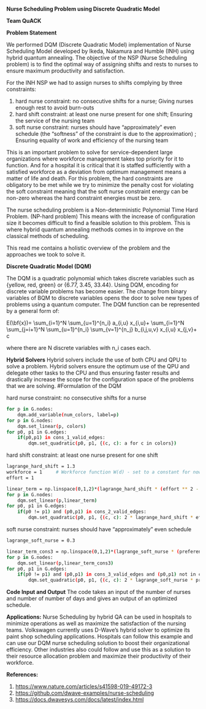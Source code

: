 **Nurse Scheduling Problem using Discrete Quadratic Model**

**Team QuACK**

**Problem Statement**

We performed DQM (Discrete Quadratic Model) implementation of Nurse Scheduling Model developed by Ikeda, Nakamura and Humble (INH) using hybrid quantum annealing. 
The objective of the NSP (Nurse Scheduling problem) is to find the optimal way of assigning shifts and rests to nurses to ensure maximum productivity and satisfaction. 

For the INH NSP we had to assign nurses to shifts complying by three constraints: 
1)	hard nurse constraint: no consecutive shifts for a nurse;
Giving nurses enough rest to avoid burn-outs
2)	hard shift constraint: at least one nurse present for one shift;
Ensuring the service of the nursing team 
3)	soft nurse constraint: nurses should have “approximately” even schedule (the “softness” of the constraint is due to the approximation) ;
Ensuring equality of work and efficiency of the nursing team

This is an important problem to solve for service-dependent large organizations where workforce management takes top priority for it to function. And for a hospital it is critical that it is staffed sufficiently with a satisfied workforce as a deviation from optimum management means a matter of life and death. 
For this problem, the hard constraints are obligatory to be met while we try to minimize the penalty cost for violating the soft constraint meaning that the soft nurse constraint energy can be non-zero whereas the hard constraint energies must be zero.

The nurse scheduling problem is a Non-deterministic Polynomial Time Hard Problem. (NP-hard problem) This means with the increase of configuration size it becomes difficult to find a feasible solution to this problem. This is where hybrid quantum annealing methods comes in to improve on the classical methods of scheduling. 

This read me contains a holistic overview of the problem and the approaches we took to solve it. 

**Discrete Quadratic Model (DQM)**

The DQM is a quadratic polynomial which takes discrete variables such as {yellow, red, green} or {6.77, 3.45, 33.44}. Using DQM, encoding for discrete variable problems has become easier. The change from binary variables of BQM to discrete variables opens the door to solve new types of problems using a quantum computer. 
The DQM function can be represented by a general form of:

E(\bf{x})= \sum_{i=1}^N \sum_{u=1}^{n_i} a_{i,u} x_{i,u}+ \sum_{i=1}^N \sum_{j=i+1}^N \sum_{u=1}^{n_i} \sum_{v=1}^{n_j} b_{i,j,u,v} x_{i,u} x_{j,v}+ c

where there are N discrete variables with  n_i cases each. 

**Hybrid Solvers**
Hybrid solvers include the use of both CPU and QPU to solve a problem. Hybrid solvers ensure the optimum use of the QPU and delegate other tasks to the CPU and thus ensuring faster results and drastically increase the scope for the configuration space of the problems that we are solving. 
#Formulation of the DQM

hard nurse constraint: no consecutive shifts for a nurse
```bash
for p in G.nodes:
    dqm.add_variable(num_colors, label=p)
for p in G.nodes:
    dqm.set_linear(p, colors)
for p0, p1 in G.edges:
    if(p0,p1) in cons_1_valid_edges:
        dqm.set_quadratic(p0, p1, {(c, c): a for c in colors})

```
hard shift constraint: at least one nurse present for one shift

```bash
lagrange_hard_shift = 1.3
workforce = 1     # Workforce function W(d) - set to a constant for now
effort = 1 

linear_term = np.linspace(0,1,2)*(lagrange_hard_shift * (effort ** 2 - (2 * workforce * effort)))
for p in G.nodes:
    dqm.set_linear(p,linear_term)
for p0, p1 in G.edges:
    if(p0 != p1) and (p0,p1) in cons_2_valid_edges:
        dqm.set_quadratic(p0, p1, {(c, c): 2 * lagrange_hard_shift * effort ** 2  for c in colors})

```

soft nurse constraint: nurses should have “approximately” even schedule

```bash
lagrange_soft_nurse = 0.3

linear_term_cons3 = np.linspace(0,1,2)*(lagrange_soft_nurse * (preference ** 2 - (2 * min_duty_days * preference)))
for p in G.nodes:
    dqm.set_linear(p,linear_term_cons3)
for p0, p1 in G.edges:
    if(p0 != p1) and (p0,p1) in cons_3_valid_edges and (p0,p1) not in cons_1_valid_edges and (p0,p1) not in cons_2_valid_edges :
        dqm.set_quadratic(p0, p1, {(c, c): 2 * lagrange_soft_nurse * preference ** 2  for c in colors})

```


**Code Input and Output**
The code takes an input of the number of nurses and number of number of days and gives an output of an optimized schedule. 

**Applications:**
Nurse Scheduling by hybrid QA can be used in hospitals to minimize operations as well as maximize the satisfaction of the nursing teams. Volkswagen currently uses D-Wave’s hybrid solver to optimize its paint shop scheduling applications. Hospitals can follow this example and can use our DQM nurse scheduling solution to boost their organizational efficiency.  Other industries also could follow and use this as a solution to their resource allocation problem and maximize their productivity of their workforce. 

**References:**
1)	https://www.nature.com/articles/s41598-019-49172-3
2)	https://github.com/dwave-examples/nurse-scheduling
3)	https://docs.dwavesys.com/docs/latest/index.html





